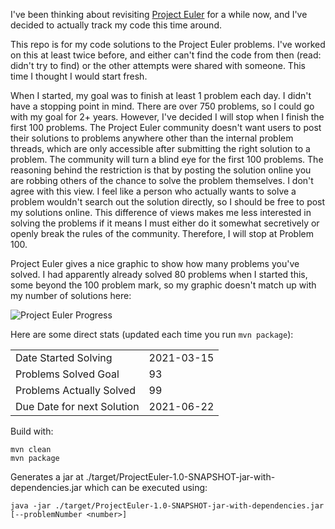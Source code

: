 I've been thinking about revisiting [Project Euler](https://projecteuler.net) for a while now, and I've decided to actually track my code this time around.

This repo is for my code solutions to the Project Euler problems. I've worked on this at least twice before, and either can't find the code from then (read: didn't try to find) or the other attempts were shared with someone. This time I thought I would start fresh.

When I started, my goal was to finish at least 1 problem each day. I didn't have a stopping point in mind. There are over 750 problems, so I could go with my goal for 2+ years. However, I've decided I will stop when I finish the first 100 problems. The Project Euler community doesn't want users to post their solutions to problems anywhere other than the internal problem threads, which are only accessible after submitting the right solution to a problem. The community will turn a blind eye for the first 100 problems. The reasoning behind the restriction is that by posting the solution online you are robbing others of the chance to solve the problem themselves. I don't agree with this view. I feel like a person who actually wants to solve a problem wouldn't search out the solution directly, so I should be free to post my solutions online. This difference of views makes me less interested in solving the problems if it means I must either do it somewhat secretively or openly break the rules of the community. Therefore, I will stop at Problem 100.

Project Euler gives a nice graphic to show how many problems you've solved. I had apparently already solved 80 problems when I started this, some beyond the 100 problem mark, so my graphic doesn't match up with my number of solutions here:

![Project Euler Progress](https://projecteuler.net/profile/corypgr.png)

Here are some direct stats (updated each time you run `mvn package`):

|||
|---|---|
| Date Started Solving       | 2021-03-15   |
| Problems Solved Goal       | 93   |
| Problems Actually Solved   | 99 |
| Due Date for next Solution | 2021-06-22  |

Build with:
```
mvn clean
mvn package
```

Generates a jar at ./target/ProjectEuler-1.0-SNAPSHOT-jar-with-dependencies.jar which can be executed using:
```
java -jar ./target/ProjectEuler-1.0-SNAPSHOT-jar-with-dependencies.jar [--problemNumber <number>]
```
